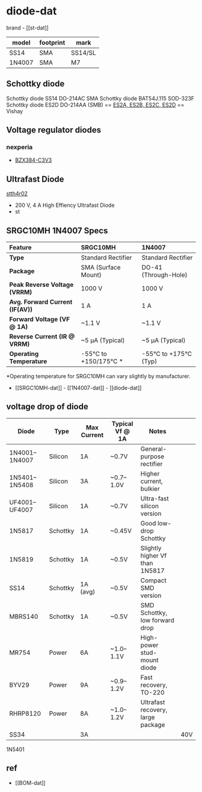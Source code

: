 
# diode-dat

brand - [[st-dat]]

| model  | footprint | mark    |
| ------ | --------- | ------- |
| SS14   | SMA       | SS14/SL |
| 1N4007 | SMA       | M7      |

## Schottky diode

Schottky diode SS14 DO-214AC SMA
Schottky diode BAT54J.115 SOD-323F
Schottky diode ES2D DO-214AA (SMB) == [ES2A, ES2B, ES2C, ES2D](https://www.vishay.com/docs/88587/es2.pdf) == Vishay

## Voltage regulator diodes

### nexperia

- [BZX384-C3V3](https://www.nexperia.com/product/BZX384-C3V3)

## Ultrafast Diode

[stth4r02](https://www.st.com/en/diodes-and-rectifiers/stth4r02.html)

- 200 V, 4 A High Effiency Ultrafast Diode
- st 




## SRGC10MH 1N4007 Specs 

| Feature                           | SRGC10MH              | 1N4007                |
| :-------------------------------- | :-------------------- | :-------------------- |
| **Type**                          | Standard Rectifier    | Standard Rectifier    |
| **Package**                       | SMA (Surface Mount)   | DO-41 (Through-Hole)  |
| **Peak Reverse Voltage (VRRM)**   | 1000 V                | 1000 V                |
| **Avg. Forward Current (IF(AV))** | 1 A                   | 1 A                   |
| **Forward Voltage (VF @ 1A)**     | ~1.1 V                | ~1.1 V                |
| **Reverse Current (IR @ VRRM)**   | ~5 µA (Typical)       | ~5 µA (Typical)       |
| **Operating Temperature**         | -55°C to +150/175°C * | -55°C to +175°C (Typ) |

*Operating temperature for SRGC10MH can vary slightly by manufacturer.

- [[SRGC10MH-dat]] - [[1N4007-dat]] - [[diode-dat]]

## voltage drop of diode 

| Diode         | Type     | Max Current | Typical Vf @ 1A | Notes                             |     |
| ------------- | -------- | ----------- | --------------- | --------------------------------- | --- |
| 1N4001–1N4007 | Silicon  | 1A          | ~0.7V           | General-purpose rectifier         |     |
| 1N5401–1N5408 | Silicon  | 3A          | ~0.7–1.0V       | Higher current, bulkier           |     |
| UF4001–UF4007 | Silicon  | 1A          | ~0.7V           | Ultra-fast silicon version        |     |
| 1N5817        | Schottky | 1A          | ~0.45V          | Good low-drop Schottky            |     |
| 1N5819        | Schottky | 1A          | ~0.5V           | Slightly higher Vf than 1N5817    |     |
| SS14          | Schottky | 1A (avg)    | ~0.5V           | Compact SMD version               |     |
| MBRS140       | Schottky | 1A          | ~0.5V           | SMD Schottky, low forward drop    |     |
| MR754         | Power    | 6A          | ~1.0–1.1V       | High-power stud-mount diode       |     |
| BYV29         | Power    | 9A          | ~0.9–1.2V       | Fast recovery, TO-220             |     |
| RHRP8120      | Power    | 8A          | ~1.0–1.2V       | Ultrafast recovery, large package |     |
| SS34          |          | 3A          |                 |                                   | 40V |



1N5401 

## ref 

- [[BOM-dat]]